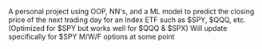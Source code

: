 A personal project using OOP, NN's, and a ML model to predict the closing price
of the next trading day for an Index ETF such as $SPY, $QQQ, etc.
(Optimized for $SPY but works well for $QQQ & $SPX)
Will update specifically for $SPY M/W/F options at some point